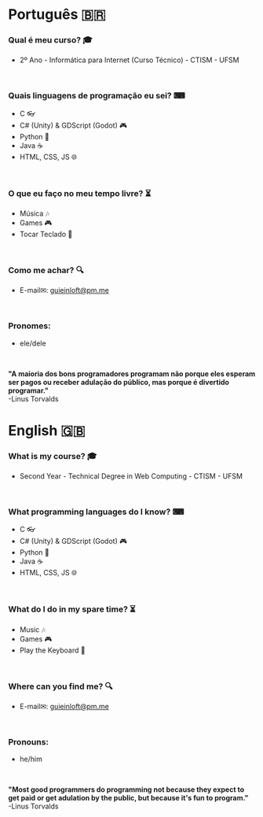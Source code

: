 # Português 🇧🇷

### Qual é meu curso? 🎓
- 2º Ano - Informática para Internet (Curso Técnico) - CTISM - UFSM
<br>

### Quais linguagens de programação eu sei? ⌨
- C 👓
- C# (Unity) & GDScript (Godot) 🎮
- Python 🐍
- Java ☕
- HTML, CSS, JS 🌐
<br>

### O que eu faço no meu tempo livre? ⏳
- Música 🎶
- Games 🎮
- Tocar Teclado 🎹
<br>

### Como me achar? 🔍
- E-mail✉: guieinloft@pm.me
<br>

### Pronomes:
- ele/dele
<br>

<b>"A maioria dos bons programadores programam não porque eles esperam ser pagos ou receber adulação do público, mas porque é divertido programar."</b><br>
-Linus Torvalds
<br>

# English 🇬🇧

### What is my course? 🎓
- Second Year - Technical Degree in Web Computing - CTISM - UFSM
<br>

### What programming languages do I know? ⌨
- C 👓
- C# (Unity) & GDScript (Godot) 🎮
- Python 🐍
- Java ☕
- HTML, CSS, JS 🌐
<br>

### What do I do in my spare time? ⏳
- Music 🎶
- Games 🎮
- Play the Keyboard 🎹
<br>

### Where can you find me? 🔍
- E-mail✉: guieinloft@pm.me
<br>

### Pronouns:
- he/him
<br>

<b>"Most good programmers do programming not because they expect to get paid or get adulation by the public, but because it's fun to program."</b><br>
-Linus Torvalds
